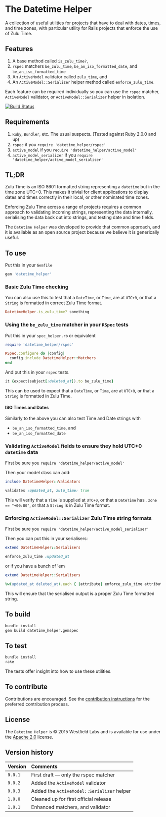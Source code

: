# The Datetime Helper

A collection of useful utilities for projects that have to deal with dates, times, and time zones, with particular utility for Rails projects that enforce the use of Zulu Time.

## Features

1. A base method called `is_zulu_time?`, 
2. `rspec` matchers `be_zulu_time`, `be_an_iso_formatted_date`, and `be_an_iso_formatted_time`
3. An `ActiveModel` validator called `zulu_time`, and
4. An `ActiveModel::Serializer` helper method called `enforce_zulu_time`.

Each feature can be required individually so you can use the `rspec` matcher, `ActiveModel` validator, or `ActiveModel::Serializer` helper in isolation.

[![Build Status](https://travis-ci.org/westfieldlabs/datetime_helper.svg?branch=master)](https://travis-ci.org/westfieldlabs/datetime_helper)

## Requirements

1. `Ruby`, `Bundler`, etc. The usual suspects. (Tested against Ruby 2.0.0 and up)
2. `rspec` if you `require 'datetime_helper/rspec'`
3. `active_model` if you `require 'datetime_helper/active_model'`
4. `active_model_serializer` if you `require 'datetime_helper/active_model_serialiser'`

## TL;DR

Zulu Time is an ISO 8601 formatted string representing a `datetime` but in the time zone UTC+0. This makes it trivial for client applications to display dates and times correctly in their local, or other nominated time zones.

Enforcing Zulu Time across a range of projects requires a common approach to validating incoming strings, representing the data internally, serialising the data back out into strings, and testing date and time fields.

The `Datetime Helper` was developed to provide that common approach, and it is available as an open source project because we believe it is generically useful.

## To use

Put this in your `Gemfile`

```ruby
gem 'datetime_helper'
```

### Basic Zulu Time checking

You can also use this to test that a `DateTime`, or `Time`, are at `UTC+0`, or
that a `String` is formatted in correct Zulu Time format.

```ruby
DatetimeHelper.is_zulu_time? something
```

### Using the `be_zulu_time` matcher in your `RSpec` tests

Put this in your `spec_helper.rb` or equivalent

```ruby
require 'datetime_helper/rspec'

RSpec.configure do |config|
  config.include DatetimeHelper::Matchers
end
```

And put this in your `rspec` tests.

```ruby
it {expect(subject[:deleted_at]).to be_zulu_time}
```

This can be used to expect that a `DateTime`, or `Time`, are at `UTC+0`, or that a `String` is formatted in Zulu Time.

#### ISO Times and Dates

Similarly to the above you can also test Time and Date strings with

* `be_an_iso_formatted_time`, and
* `be_an_iso_formatted_date`

### Validating `ActiveModel` fields to ensure they hold UTC+0 `datetime` data

First be sure you `require 'datetime_helper/active_model'`

Then your model class can add:

```ruby
include DatetimeHelper::Validators

validates :updated_at, zulu_time: true
```

This will verify that a `Time` is supplied at `UTC+0`,
or that a `DateTime` has `.zone == "+00:00"`,
or that a `String` is in Zulu Time format.

### Enforcing `ActiveModel::Serializer`  Zulu Time string formats

First be sure you `require 'datetime_helper/active_model_serialiser'`

Then you can put this in your serialisers:

```ruby
extend DatetimeHelper::Serialisers

enforce_zulu_time :updated_at
```

or if you have a bunch of 'em

```ruby
extend DatetimeHelper::Serialisers

%w(updated_at deleted_at).each { |attribute| enforce_zulu_time attribute }
```

This will ensure that the serialised output is a proper Zulu Time formatted string.

## To build

```sh
bundle install
gem build datetime_helper.gemspec
```

## To test

```sh
bundle install
rake
```

The tests offer insight into how to use these utilities.

## To contribute

Contributions are encouraged. See the [contribution instructions](contributing.md) for the preferred contribution process.

## License

The `Datetime Helper` is © 2015 Westfield Labs and is available for use under the [Apache 2.0](LICENSE) license.

## Version history

|Version| Comments                                   |
|:------|:-------------------------------------------|
|`0.0.1`| First draft — only the rspec matcher       |
|`0.0.2`| Added the `ActiveModel` validator          |
|`0.0.3`| Added the `ActiveModel::Serializer` helper |
|`1.0.0`| Cleaned up for first official release      |
|`1.0.1`| Enhanced matchers, and validator           |
